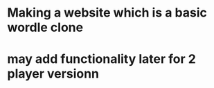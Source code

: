 # Making a website which is a basic wordle clone
# may add functionality later for 2 player versionn
